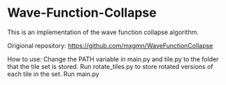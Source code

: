 # Wave-Function-Collapse
This is an implementation of the wave function collapse algorithm.

Origional repository: https://github.com/mxgmn/WaveFunctionCollapse

How to use:
Change the PATH variable in main.py and tile.py to the folder that the tile set is stored.
Run rotate_tiles.py to store rotated versions of each tile in the set.
Run main.py

